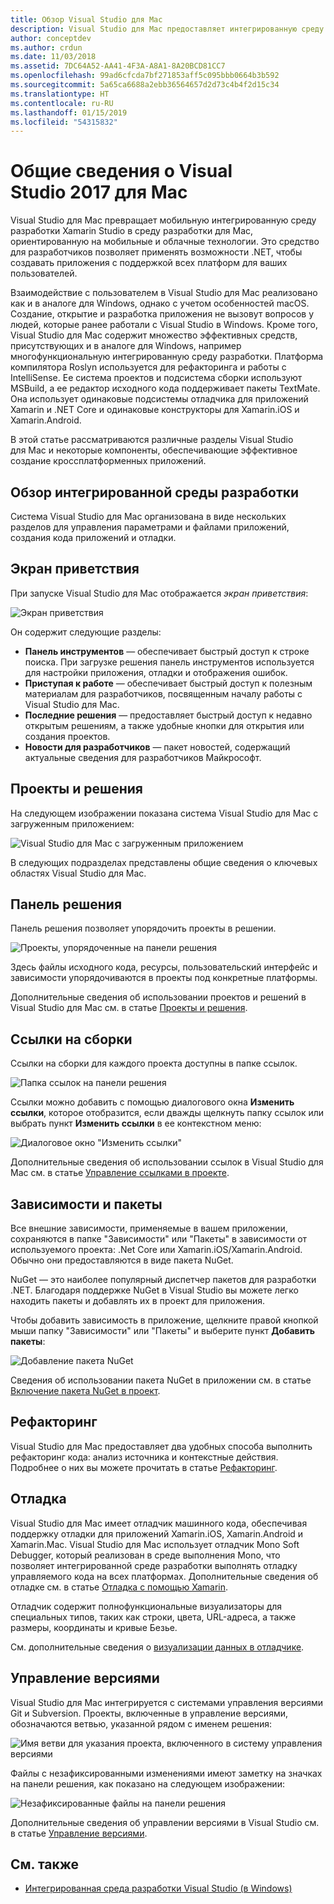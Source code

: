 ```yaml
---
title: Обзор Visual Studio для Mac
description: Visual Studio для Mac предоставляет интегрированную среду разработки для создания приложений .NET на базе macOS, включая веб-сайты ASP.NET Core и проекты Xamarin для iOS, Android, Mac и Xamarin.Forms.
author: conceptdev
ms.author: crdun
ms.date: 11/03/2018
ms.assetid: 7DC64A52-AA41-4F3A-A8A1-8A20BCD81CC7
ms.openlocfilehash: 99ad6cfcda7bf271853aff5c095bbb0664b3b592
ms.sourcegitcommit: 5a65ca6688a2ebb36564657d2d73c4b4f2d15c34
ms.translationtype: HT
ms.contentlocale: ru-RU
ms.lasthandoff: 01/15/2019
ms.locfileid: "54315832"
---
```

# <a name="visual-studio-2017-for-mac-tour"></a>Общие сведения о Visual Studio 2017 для Mac

Visual Studio для Mac превращает мобильную интегрированную среду разработки Xamarin Studio в среду разработки для Mac, ориентированную на мобильные и облачные технологии. Это средство для разработчиков позволяет применять возможности .NET, чтобы создавать приложения с поддержкой всех платформ для ваших пользователей.

Взаимодействие с пользователем в Visual Studio для Mac реализовано как и в аналоге для Windows, однако с учетом особенностей macOS. Создание, открытие и разработка приложения не вызовут вопросов у людей, которые ранее работали с Visual Studio в Windows. Кроме того, Visual Studio для Mac содержит множество эффективных средств, присутствующих и в аналоге для Windows, например многофункциональную интегрированную среду разработки. Платформа компилятора Roslyn используется для рефакторинга и работы с IntelliSense. Ее система проектов и подсистема сборки используют MSBuild, а ее редактор исходного кода поддерживает пакеты TextMate. Она использует одинаковые подсистемы отладчика для приложений Xamarin и .NET Core и одинаковые конструкторы для Xamarin.iOS и Xamarin.Android.

В этой статье рассматриваются различные разделы Visual Studio для Mac и некоторые компоненты, обеспечивающие эффективное создание кроссплатформенных приложений.

## <a name="ide-tour"></a>Обзор интегрированной среды разработки

Система Visual Studio для Mac организована в виде нескольких разделов для управления параметрами и файлами приложений, создания кода приложений и отладки.

## <a name="welcome-screen"></a>Экран приветствия

При запуске Visual Studio для Mac отображается *экран приветствия*:

![Экран приветствия](media/ide-tour-image1.png)

Он содержит следующие разделы:

- **Панель инструментов** — обеспечивает быстрый доступ к строке поиска. При загрузке решения панель инструментов используется для настройки приложения, отладки и отображения ошибок.
- **Приступая к работе** — обеспечивает быстрый доступ к полезным материалам для разработчиков, посвященным началу работы с Visual Studio для Mac.
- **Последние решения** — предоставляет быстрый доступ к недавно открытым решениям, а также удобные кнопки для открытия или создания проектов.
- **Новости для разработчиков** — пакет новостей, содержащий актуальные сведения для разработчиков Майкрософт.

## <a name="solutions-and-projects"></a>Проекты и решения

На следующем изображении показана система Visual Studio для Mac с загруженным приложением:

![Visual Studio для Mac с загруженным приложением](media/ide-tour-image17.png)

В следующих подразделах представлены общие сведения о ключевых областях Visual Studio для Mac.

## <a name="solution-pad"></a>Панель решения

Панель решения позволяет упорядочить проекты в решении.

![Проекты, упорядоченные на панели решения](media/ide-tour-image18.png)

Здесь файлы исходного кода, ресурсы, пользовательский интерфейс и зависимости упорядочиваются в проекты под конкретные платформы.

Дополнительные сведения об использовании проектов и решений в Visual Studio для Mac см. в статье [Проекты и решения](/visualstudio/mac/projects-and-solutions).

## <a name="assembly-references"></a>Ссылки на сборки

Ссылки на сборки для каждого проекта доступны в папке ссылок.

![Папка ссылок на панели решения](media/ide-tour-image19.png)

Ссылки можно добавить с помощью диалогового окна **Изменить ссылки**, которое отобразится, если дважды щелкнуть папку ссылок или выбрать пункт **Изменить ссылки** в ее контекстном меню:

![Диалоговое окно "Изменить ссылки"](media/ide-tour-image20.png)

Дополнительные сведения об использовании ссылок в Visual Studio для Mac см. в статье [Управление ссылками в проекте](/visualstudio/mac/managing-references-in-a-project).

## <a name="dependencies--packages"></a>Зависимости и пакеты

Все внешние зависимости, применяемые в вашем приложении, сохраняются в папке "Зависимости" или "Пакеты" в зависимости от используемого проекта: .Net Core или Xamarin.iOS/Xamarin.Android. Обычно они предоставляются в виде пакета NuGet.

NuGet — это наиболее популярный диспетчер пакетов для разработки .NET. Благодаря поддержке NuGet в Visual Studio вы можете легко находить пакеты и добавлять их в проект для приложения.

Чтобы добавить зависимость в приложение, щелкните правой кнопкой мыши папку "Зависимости" или "Пакеты" и выберите пункт **Добавить пакеты**:

![Добавление пакета NuGet](media/ide-tour-image21.png)

Сведения об использовании пакета NuGet в приложении см. в статье [Включение пакета NuGet в проект](/visualstudio/mac/nuget-walkthrough).

## <a name="refactoring"></a>Рефакторинг

Visual Studio для Mac предоставляет два удобных способа выполнить рефакторинг кода: анализ источника и контекстные действия. Подробнее о них вы можете прочитать в статье [Рефакторинг](/visualstudio/mac/refactoring).

## <a name="debugging"></a>Отладка

Visual Studio для Mac имеет отладчик машинного кода, обеспечивая поддержку отладки для приложений Xamarin.iOS, Xamarin.Android и Xamarin.Mac. Visual Studio для Mac использует отладчик Mono Soft Debugger, который реализован в среде выполнения Mono, что позволяет интегрированной среде разработки выполнять отладку управляемого кода на всех платформах. Дополнительные сведения об отладке см. в статье [Отладка с помощью Xamarin](/visualstudio/mac/debugging).

Отладчик содержит полнофункциональные визуализаторы для специальных типов, таких как строки, цвета, URL-адреса, а также размеры, координаты и кривые Безье.

См. дополнительные сведения о [визуализации данных в отладчике](/visualstudio/mac/data-visualizations).

## <a name="version-control"></a>Управление версиями

Visual Studio для Mac интегрируется с системами управления версиями Git и Subversion. Проекты, включенные в управление версиями, обозначаются ветвью, указанной рядом с именем решения:

![Имя ветви для указания проекта, включенного в систему управления версиями](media/ide-tour-image22.png)

Файлы с незафиксированными изменениями имеют заметку на значках на панели решения, как показано на следующем изображении:

![Незафиксированные файлы на панели решения](media/ide-tour-image23.png)

Дополнительные сведения об управлении версиями в Visual Studio см. в статье [Управление версиями](/visualstudio/mac/version-control).

## <a name="see-also"></a>См. также

- [Интегрированная среда разработки Visual Studio (в Windows)](/visualstudio/ide/visual-studio-ide)